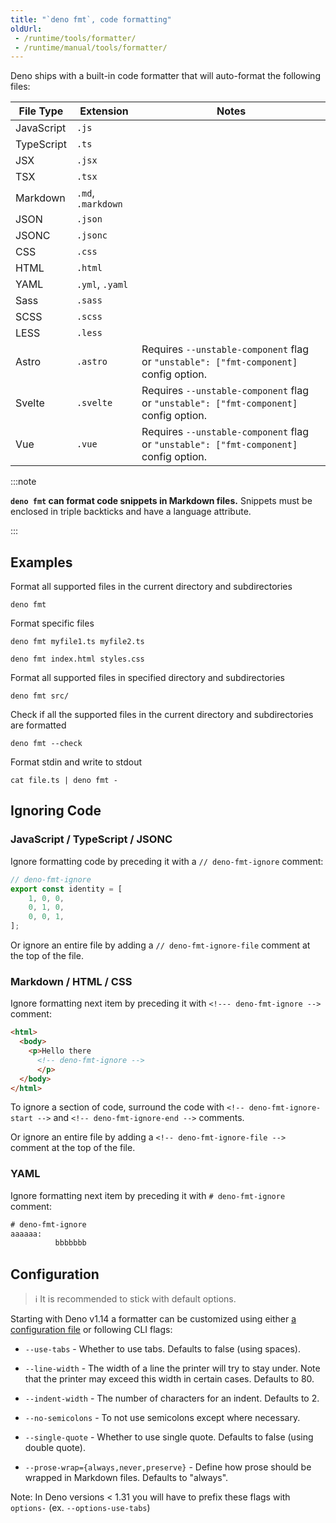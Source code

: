 ```yaml
---
title: "`deno fmt`, code formatting"
oldUrl:
 - /runtime/tools/formatter/
 - /runtime/manual/tools/formatter/
---
```


Deno ships with a built-in code formatter that will auto-format the following
files:

| File Type  | Extension          | Notes                                                                                 |
| ---------- | ------------------ | ------------------------------------------------------------------------------------- |
| JavaScript | `.js`              |                                                                                       |
| TypeScript | `.ts`              |                                                                                       |
| JSX        | `.jsx`             |                                                                                       |
| TSX        | `.tsx`             |                                                                                       |
| Markdown   | `.md`, `.markdown` |                                                                                       |
| JSON       | `.json`            |                                                                                       |
| JSONC      | `.jsonc`           |                                                                                       |
| CSS        | `.css`             |                                                                                       |
| HTML       | `.html`            |                                                                                       |
| YAML       | `.yml`, `.yaml`    |                                                                                       |
| Sass       | `.sass`            |                                                                                       |
| SCSS       | `.scss`            |                                                                                       |
| LESS       | `.less`            |                                                                                       |
| Astro      | `.astro`           | Requires `--unstable-component` flag or `"unstable": ["fmt-component]` config option. |
| Svelte     | `.svelte`          | Requires `--unstable-component` flag or `"unstable": ["fmt-component]` config option. |
| Vue        | `.vue`             | Requires `--unstable-component` flag or `"unstable": ["fmt-component]` config option. |

:::note

**`deno fmt` can format code snippets in Markdown files.** Snippets must be
enclosed in triple backticks and have a language attribute.

:::

## Examples

Format all supported files in the current directory and subdirectories

```shell
deno fmt
```

Format specific files

```shell
deno fmt myfile1.ts myfile2.ts

deno fmt index.html styles.css
```

Format all supported files in specified directory and subdirectories

```shell
deno fmt src/
```

Check if all the supported files in the current directory and subdirectories are
formatted

```shell
deno fmt --check
```

Format stdin and write to stdout

```shell
cat file.ts | deno fmt -
```

## Ignoring Code

### JavaScript / TypeScript / JSONC

Ignore formatting code by preceding it with a `// deno-fmt-ignore` comment:

```ts
// deno-fmt-ignore
export const identity = [
    1, 0, 0,
    0, 1, 0,
    0, 0, 1,
];
```

Or ignore an entire file by adding a `// deno-fmt-ignore-file` comment at the
top of the file.

### Markdown / HTML / CSS

Ignore formatting next item by preceding it with `<!--- deno-fmt-ignore -->`
comment:

```html
<html>
  <body>
    <p>Hello there
      <!-- deno-fmt-ignore -->
      </p>
  </body>
</html>
```

To ignore a section of code, surround the code with
`<!-- deno-fmt-ignore-start -->` and `<!-- deno-fmt-ignore-end -->` comments.

Or ignore an entire file by adding a `<!-- deno-fmt-ignore-file -->` comment at
the top of the file.

### YAML

Ignore formatting next item by preceding it with `# deno-fmt-ignore` comment:

```html
# deno-fmt-ignore
aaaaaa:
          bbbbbbb
```

## Configuration

> ℹ️ It is recommended to stick with default options.

Starting with Deno v1.14 a formatter can be customized using either
[a configuration file](/runtime/fundamentals/configuration/#formatting) or
following CLI flags:

- `--use-tabs` - Whether to use tabs. Defaults to false (using spaces).

- `--line-width` - The width of a line the printer will try to stay under. Note
  that the printer may exceed this width in certain cases. Defaults to 80.

- `--indent-width` - The number of characters for an indent. Defaults to 2.

- `--no-semicolons` - To not use semicolons except where necessary.

- `--single-quote` - Whether to use single quote. Defaults to false (using
  double quote).

- `--prose-wrap={always,never,preserve}` - Define how prose should be wrapped in
  Markdown files. Defaults to "always".

Note: In Deno versions < 1.31 you will have to prefix these flags with
`options-` (ex. `--options-use-tabs`)
